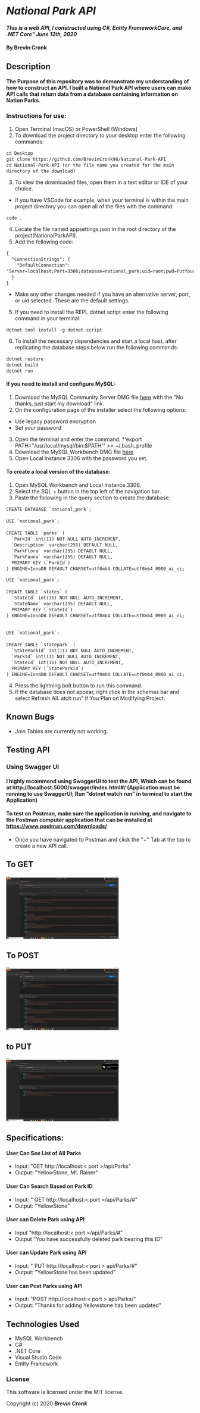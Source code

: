 # _National Park API_

#### _This is a web API, I constructed using C#, Entity FrameworkCore, and .NET Core" June 12th, 2020_

#### By Brevin Cronk

## Description
#### The Purpose of this repository was to demonstrate my understanding of how to construct an API. I built a National Park API where users can make API calls that return data from a database containing information on Nation Parks.

### Instructions for use:

1. Open Terminal (macOS) or PowerShell (Windows)
2. To download the project directory to your desktop enter the following commands:
```
cd Desktop
git clone https://github.com/BrevinCronk98/National-Park-API
cd National-Park-API (or the file name you created for the main directory of the download)
```
3. To view the downloaded files, open them in a text editor or IDE of your choice.
* if you have VSCode for example, when your terminal is within the main project directory you can open all of the files with the command:
```
code .
```
4. Locate the file named appsettings.json in the root directory of the project(NationalParkAPI).
5. Add the following code:
```
{
  "ConnectionStrings": {
    "DefaultConnection": "Server=localhost;Port=3306;database=national_park;uid=root;pwd=PutYourSQLPASSWORDHERE;"
  }
}
```
* Make any other changes needed if you have an alternative server, port, or uid selected. These are the default settings.

5. If you need to install the REPL dotnet script enter the following command in your terminal: 
```
dotnet tool install -g dotnet-script
```
6. To install the necessary dependencies and start a local host, after replicating the database steps below run the following commands:
```
dotnet restore
dotnet build
dotnet run
```

#### If you need to install and configure MySQL:
1. Download the MySQL Community Server DMG file [here](https://dev.mysql.com/downloads/file/?id=484914) with the "No thanks, just start my download" link.
2. On the configuration page of the installer select the following options:
* Use legacy password encryption
* Set your password
3. Open the terminal and enter the command:
*'export PATH="/usr/local/mysql/bin:$PATH"' >> ~/.bash_profile
4. Download the MySQL Workbench DMG file [here](https://dev.mysql.com/downloads/file/?id=484391)
5. Open Local Instance 3306 with the password you set.

#### To create a local version of the database:
1. Open MySQL Workbench and Local Instance 3306.
2. Select the SQL + button in the top left of the navigation bar.
3. Paste the following in the query section to create the database:

```
CREATE DATABASE `national_park`;

USE `national_park`;

CREATE TABLE `parks` (
  `ParkId` int(11) NOT NULL AUTO_INCREMENT,
  `Description` varchar(255) DEFAULT NULL,
  `ParkFlora` varchar(255) DEFAULT NULL,
  `ParkFauna` varchar(255) DEFAULT NULL,
  PRIMARY KEY (`ParkId`)
) ENGINE=InnoDB DEFAULT CHARSET=utf8mb4 COLLATE=utf8mb4_0900_ai_ci;

```

```
USE `national_park`;

CREATE TABLE `states` (
  `StateId` int(11) NOT NULL AUTO_INCREMENT,
  `StateName` varchar(255) DEFAULT NULL,
  PRIMARY KEY (`StateId`)
) ENGINE=InnoDB DEFAULT CHARSET=utf8mb4 COLLATE=utf8mb4_0900_ai_ci;

```

```

USE `national_park`;

CREATE TABLE `statepark` (
  `StateParkId` int(11) NOT NULL AUTO_INCREMENT,
  `ParkId` int(11) NOT NULL AUTO_INCREMENT,
  `StateId` int(11) NOT NULL AUTO_INCREMENT,
  PRIMARY KEY (`StateParkId`)
) ENGINE=InnoDB DEFAULT CHARSET=utf8mb4 COLLATE=utf8mb4_0900_ai_ci;

```

4. Press the lightning bolt button to run this command.
5. If the database does not appear, right click in the schemas bar and select Refresh All.
atch run" if You Plan on Modifying Project. 




## Known Bugs
* Join Tables are currently not working.
## Testing API

### Using Swagger UI

#### I highly recommend using SwaggerUI to test the API, Which can be found at http://localhost:5000/swagger/index.html#/  (Application must be running to use SwaggerUI; Run "dotnet watch run" in terminal to start the Application)

#### To test on Postman, make sure the application is running, and navigate to the Postman computer application that can be installed at https://www.postman.com/downloads/

* Once you have navigated to Postman and click the "+" Tab at the top to create a new API call.

## To GET
<img src="./img/GET.png" width=60%>

## To POST
<img src="./img/POST.png" width=60%>

## to PUT 
<img src="./img/PUT.png" width=60%>

## Specifications:



#### User Can See List of All Parks
* Input: "GET http://localhost:< port >/api/Parks"
* Output: "YellowStone, Mt. Rainer"

#### User Can Search Based on Park ID
* Input: " GET http://localhost:< port >/api/Parks/#"
* Output: "YellowStone"

#### User can Delete Park using API
* Input "http://localhost:< port >/api/Parks/#"
* Output "You have successfully deleted park bearing this ID"

#### User can Update Park using API
* Input: " PUT http://localhost:< port > api/Parks/#"
* Output: "YellowStone has been updated"

#### User can Post Parks using API
* Input: "POST http://localhost:< port > api/Parks/"
* Output: "Thanks for adding Yellowstone has been updated"


## Technologies Used
* MySQL Workbench
* C#
* .NET Core
* Visual Studio Code
* Entity Framework

### License
This software is licensed under the MIT license.


Copyright (c) 2020 **_Brevin Cronk_**
